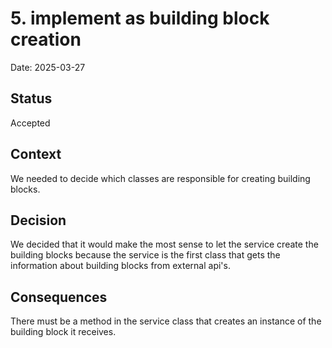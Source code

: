 # 5. implement as building block creation

Date: 2025-03-27

## Status

Accepted

## Context

We needed to decide which classes are responsible for creating building blocks.

## Decision

We decided that it would make the most sense to let the service create the building blocks because the service is the first class that gets the information about building blocks from external api's.


## Consequences

There must be a method in the service class that creates an instance of the building block it receives.